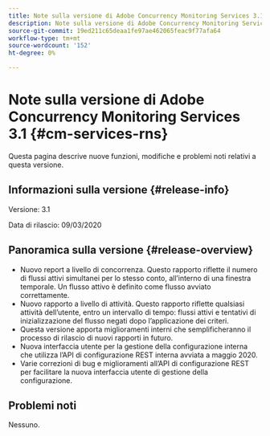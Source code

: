 ```yaml
---
title: Note sulla versione di Adobe Concurrency Monitoring Services 3.1
description: Note sulla versione di Adobe Concurrency Monitoring Services 3.1
source-git-commit: 19ed211c65deaa1fe97ae462065feac9f77afa64
workflow-type: tm+mt
source-wordcount: '152'
ht-degree: 0%

---
```



# Note sulla versione di Adobe Concurrency Monitoring Services 3.1 {#cm-services-rns}

Questa pagina descrive nuove funzioni, modifiche e problemi noti relativi a questa versione.

## Informazioni sulla versione {#release-info}

Versione: 3.1

Data di rilascio: 09/03/2020

## Panoramica sulla versione {#release-overview}

* Nuovo report a livello di concorrenza. Questo rapporto riflette il numero di flussi attivi simultanei per lo stesso conto, all’interno di una finestra temporale. Un flusso attivo è definito come flusso avviato correttamente.
* Nuovo rapporto a livello di attività. Questo rapporto riflette qualsiasi attività dell’utente, entro un intervallo di tempo: flussi attivi e tentativi di inizializzazione del flusso negati dopo l’applicazione dei criteri.
* Questa versione apporta miglioramenti interni che semplificheranno il processo di rilascio di nuovi rapporti in futuro.
* Nuova interfaccia utente per la gestione della configurazione interna che utilizza l’API di configurazione REST interna avviata a maggio 2020.
* Varie correzioni di bug e miglioramenti all’API di configurazione REST per facilitare la nuova interfaccia utente di gestione della configurazione.

## Problemi noti

Nessuno.
